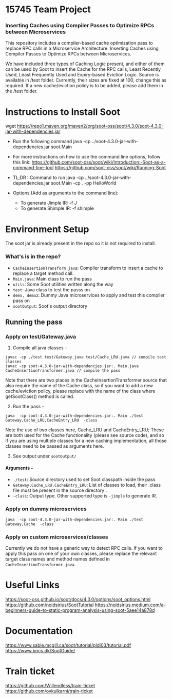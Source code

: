 # 15745 Team Project
### Inserting Caches using Compiler Passes to Optimize RPCs between Microservices
This repository includes a compiler-based cache optimization pass to replace RPC calls in a Microservice Architecture.
Inserting Caches using Compiler Passes to Optimize RPCs between Microservices.

We have included three types of Caching Logic present, and either of them can be used by Soot to insert the Cache for the
RPC calls, Least Recently Used, Least Frequently Used and Expiry-based Eviction Logic. Source is available in /test folder.
Currently, their sizes are fixed at 100, change this as required. If a new cache/eviction policy is to be added, please add
them in the /test folder.


# Instructions to Install Soot
wget https://repo1.maven.org/maven2/org/soot-oss/soot/4.3.0/soot-4.3.0-jar-with-dependencies.jar
- Run the following command
java -cp ../soot-4.3.0-jar-with-dependencies.jar soot.Main
- For more instructions on how to use the command line options, follow this link:
https://github.com/soot-oss/soot/wiki/Introduction:-Soot-as-a-command-line-tool
https://github.com/soot-oss/soot/wiki/Running-Soot
- TL;DR : Command to run
java -cp ../soot-4.3.0-jar-with-dependencies.jar soot.Main -cp . -pp HelloWorld

- Options (Add as arguments to the command line):
    - To generate Jimple IR: -f J
    - To generate Shimple IR: -f shimple

# Environment Setup
The soot jar is already present in the repo so it is not required to install.
### What's is in the repo?
- ```CacheInsertionTransform.java```: Compiler transform to insert a cache to replace a target method call.
- ```Main.java```: Main class to run the pass
- ```utils```: Some Soot utilities written along the way
- ```test```: Java class to test the passs on
- ```demo, demo2```: Dummy Java microservices to apply and test this compiler pass on
- ```sootOutput```: Soot's output directory

## Running the pass
### Apply on test/Gateway.java
1. Compile all java classes -
```
javac -cp ./test test/Gateway.java test/Cache_LRU.java // compile test classes
javac -cp soot-4.3.0-jar-with-dependencies.jar:. Main.java CacheInsertionTransformer.java // compile the pass
```
Note that there are two places in the CacheInsertionTransformer source that also require the name of the Cache class, so
if you want to add a new cache/eviction policy, please replace with the name of the class where getSootClass() method is called.

2. Run the pass -
```
java  -cp soot-4.3.0-jar-with-dependencies.jar:. Main ./test Gateway,Cache_LRU,CacheEntry_LRU  -class
```
Note the use of two classes here, Cache_LRU and CacheEntry_LRU; These are both used for the Cache functionality (please see source code),
and so if you are using multiple classes for a new caching implementation, all those classes need to be passed as arguments here.

3. See output under ```sootOutput/```
#### Arguments -
- ```./test```: Source directory used to set Soot classpath inside the pass
- ```Gateway,Cache_LRU,CacheEntry_LRU```: List of classes to load, their .class file must be present in the source directory .
- ```-class```: Output type. Other supported type is ```-jimple``` to generate IR.

### Apply on dummy microservices
```
java  -cp soot-4.3.0-jar-with-dependencies.jar:. Main ./test Gateway,Cache  -class
```

### Apply on custom microservices/classes
Currently we do not have a generic way to detect RPC calls. If you want to apply this pass on one of your own classes, please replace the relevant target class names and method names defined in ```CacheInsertionTransformer.java```. 

# Useful Links
https://soot-oss.github.io/soot/docs/4.3.0/options/soot_options.html
https://github.com/noidsirius/SootTutorial
https://noidsirius.medium.com/a-beginners-guide-to-static-program-analysis-using-soot-5aee14a878d

# Documentation
https://www.sable.mcgill.ca/soot/tutorial/pldi03/tutorial.pdf
https://www.brics.dk/SootGuide/

# Train ticket 
https://github.com/Willendless/train-ticket
https://github.com/ovkulkarni/train-ticket
